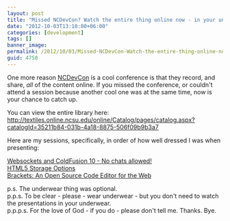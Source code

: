 ```yaml
---
layout: post
title: "Missed NCDevCon? Watch the entire thing online now - in your underwear"
date: "2012-10-03T13:10:00+06:00"
categories: [development]
tags: []
banner_image: 
permalink: /2012/10/03/Missed-NCDevCon-Watch-the-entire-thing-online-now-in-your-underwear
guid: 4750
---
```


One more reason <a href="http://www.ncdevcon.com">NCDevCon</a> is a cool conference is that they record, and share, <i>all</i> of the content online. If you missed the conference, or couldn't attend a session because another cool one was at the same time, now is your chance to catch up.

You can view the entire library here: <a href="http://textiles.online.ncsu.edu/online/Catalog/pages/catalog.aspx?catalogId=35211b84-031b-4a18-8875-506f09b9b3a7">http://textiles.online.ncsu.edu/online/Catalog/pages/catalog.aspx?catalogId=35211b84-031b-4a18-8875-506f09b9b3a7</a>

Here are my sessions, specifically, in order of how well dressed I was when presenting:

<a href="http://textiles.online.ncsu.edu/online/Viewer/?peid=77c13f2824cd46f9ac8f08250d8c265f1d">Websockets and ColdFusion 10 - No chats allowed!</a><br/>
<a href="http://textiles.online.ncsu.edu/online/Viewer/?peid=63dcd485e3e64740aad7043045a604861d">HTML5 Storage Options</a><br/>
<a href="http://textiles.online.ncsu.edu/online/Viewer/?peid=ce50fa89346a4543aa64fe21072a6a161d">Brackets: An Open Source Code Editor for the Web</a>

p.s. The underwear thing was optional.<br/>
p.p.s. To be clear - please - wear underwear - but you don't need to watch the presentations in your underwear.<br/>
p.p.p.s. For the love of God - if you do - please don't tell me. Thanks. Bye.